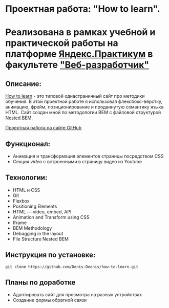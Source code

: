 # Проектная работа: "How to learn".
# Реализована в рамках учебной и практической работы на платформе [Яндекс.Практикум](https://praktikum.yandex.ru/) в факультете ["Веб-разработчик"](https://praktikum.yandex.ru/web/) 

## Описание: 
[How to learn](https://github.com/Denis-Deonis/how-to-learn) - это типовой однастраничный сайт про методики обучения. В этой проектной работе я использовал флексбокс-вёрстку, анимацию, фрейм, позиционирование и продвинутую семантику языка HTML. Сайт создан мной по методологии BEM с файловой структурой [Nested BEM](https://ru.bem.info/methodology/filestructure/#схемы).

[Проектная работа на сайте GitHub](https://github.com/Denis-Deonis/how-to-learn)

## Функционал:
* Анимация и трансформация элементов страницы посредством CSS 
* Секция *video* с встроенными в страницу видео из Youtube

## Технологии: 

* HTML и CSS
* Git 
* Flexbox 
* Positioning Elements 
* HTML — video, embed, API
* Animation and Transform using CSS 
* Iframe
* BEM Methodology 
* Debagging in the layout
* File Structure Nested BEM

## Инструкция по установке: 

```
git clone https://github.com/Denis-Deonis/how-to-learn.git
``` 

## Планы по доработке
* Адаптировать сайт для просмотра на разных устройствах
* Создание формы обратной связи 
